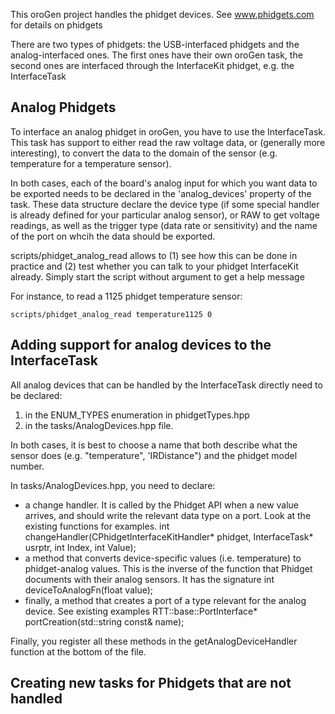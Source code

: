 This oroGen project handles the phidget devices. See www.phidgets.com for
details on phidgets

There are two types of phidgets: the USB-interfaced phidgets and the
analog-interfaced ones. The first ones have their own oroGen task, the second
ones are interfaced through the InterfaceKit phidget, e.g. the InterfaceTask

Analog Phidgets
---------------
To interface an analog phidget in oroGen, you have to use the InterfaceTask.
This task has support to either read the raw voltage data, or (generally more
interesting), to convert the data to the domain of the sensor (e.g. temperature
for a temperature sensor).

In both cases, each of the board's analog input for which you want data to be
exported needs to be declared in the 'analog\_devices' property of the task.
These data structure declare the device type (if some special handler is already
defined for your particular analog sensor), or RAW to get voltage readings, as
well as the trigger type (data rate or sensitivity) and the name of the port on
whcih the data should be exported.

scripts/phidget\_analog\_read allows to (1) see how this can be done in practice
and (2) test whether you can talk to your phidget InterfaceKit already. Simply
start the script without argument to get a help message

For instance, to read a 1125 phidget temperature sensor:

    scripts/phidget_analog_read temperature1125 0

Adding support for analog devices to the InterfaceTask
---------------------------
All analog devices that can be handled by the InterfaceTask directly need to be
declared:

1. in the ENUM\_TYPES enumeration in phidgetTypes.hpp
2. in the tasks/AnalogDevices.hpp file.

In both cases, it is best to choose a name that both describe what the sensor
does (e.g. "temperature", 'IRDistance") and the phidget model number.

In tasks/AnalogDevices.hpp, you need to declare:

 * a change handler. It is called by the Phidget API when a new value arrives,
   and should write the relevant data type on a port. Look at the existing
   functions for examples.
        int changeHandler(CPhidgetInterfaceKitHandler* phidget, InterfaceTask* usrptr, int Index, int Value);
 * a method that converts device-specific values (i.e. temperature) to
   phidget-analog values. This is the inverse of the function that Phidget
   documents with their analog sensors. It has the signature
        int deviceToAnalogFn(float value);
 * finally, a method that creates a port of a type relevant for the analog
   device. See existing examples
        RTT::base::PortInterface* portCreation(std::string const& name);

Finally, you register all these methods in the getAnalogDeviceHandler function
at the bottom of the file.

Creating new tasks for Phidgets that are not handled
---------------------------

